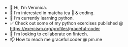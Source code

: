 - 👋 Hi, I’m Veronica.
- 👀 I’m interested in matcha tea 🍵 & coding.
- 🌱 I’m currently learning python.
- ✅ Check out some of my python exercises published @ https://exercism.org/profiles/graceful-coder
- 💞️ I’m looking to collaborate on fintech.
- 📫 How to reach me graceful.coder @ pm.me

<!---
graceful-coder/graceful-coder is a ✨ special ✨ repository because its `README.md` (this file) appears on your GitHub profile.
You can click the Preview link to take a look at your changes.
--->
